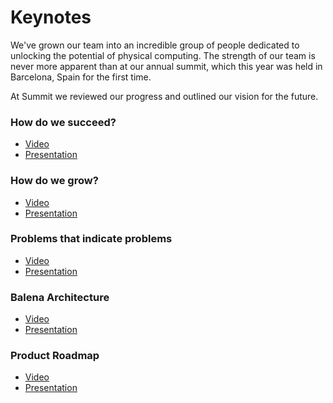 # Keynotes 
We've grown our team into an incredible group of people dedicated to unlocking the potential of physical computing. The strength of our team is never more apparent than at our annual summit, which this year was held in Barcelona, Spain for the first time.
 
At Summit we reviewed our progress and outlined our vision for the future.  

### How do we succeed? 
* [Video](https://drive.google.com/file/d/1LCww3lwWDlViGrT69bwU0jwpHb52J7Dv/view?usp=sharing)
* [Presentation](https://drive.google.com/file/d/1kxiXbfsBGZcI6xbEUtsY3g3lZyZ8p0Qh/view?usp=sharing)

### How do we grow?
* [Video](https://drive.google.com/file/d/1HxWrjbnORlBc2_XLddZehjxduo6W7Enx/view?usp=sharing)
* [Presentation](https://drive.google.com/file/d/1hx_aNcOZxU0FZgtX2vZOSCCfd2EwpO7r/view?usp=sharing)


### Problems that indicate problems
* [Video](https://drive.google.com/file/d/16sVHxBcLMFKH-HEU-fU_bMUg65-uxjT1/view?usp=sharing)
* [Presentation](https://drive.google.com/file/d/1olkI742fGIaaAZJuKR3rCO9plHFx3QDh/view?usp=sharing)

### Balena Architecture 
* [Video](https://drive.google.com/file/d/1P3L5BulWqLHUMBkLerrh-SJnAtaFcodz/view?usp=sharing)
* [Presentation](https://drive.google.com/file/d/14q8uUjeHyNR8_g41pcwE2XlBy9MgwHuB/view?usp=sharing)

### Product Roadmap 
* [Video](https://drive.google.com/file/d/1kLf4NvuA2jgqQKelkf6pE04OY4P0DEfN/view?usp=sharing)
* [Presentation](https://drive.google.com/file/d/17UbrlRfQHtj-lHZXETYgLvIYWDq8bWKM/view?usp=sharing)
 